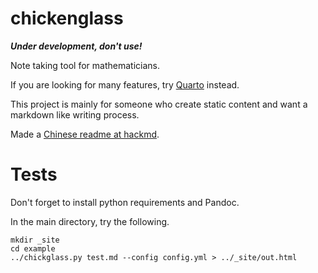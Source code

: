 # chickenglass

***Under development, don't use!***

Note taking tool for mathematicians.

If you are looking for many features, try [Quarto](https://quarto.org/) instead. 

This project is mainly for someone who create static content and want a markdown like writing process.

Made a [Chinese readme at hackmd](https://hackmd.io/LoFPSapEQhWjBfCFVfytVQ).

# Tests

Don't forget to install python requirements and Pandoc.

In the main directory, try the following.
```
mkdir _site
cd example
../chickglass.py test.md --config config.yml > ../_site/out.html
```